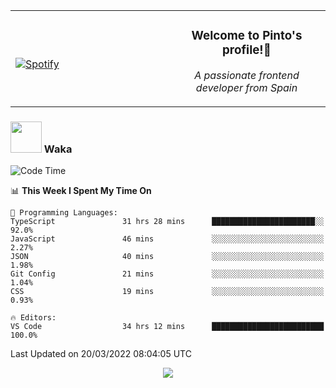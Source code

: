 <table width="100%" align="center"> 
  <tr>
  <td width="50%">
      
&nbsp; <br> [![Spotify](https://novatorem-zeta-rust.vercel.app/api/spotify)](https://open.spotify.com/user/novatorem-zeta-rust)

  </td>
  <td width="50%">
    <h3 align="center">Welcome to Pinto's profile!👋</h3>
    <p align="center"><em>A passionate frontend developer from Spain</em></p>
  </td>
  </table>

### <img src="https://media.giphy.com/media/VgCDAzcKvsR6OM0uWg/giphy.gif" width="50"> Waka

  <!--START_SECTION:waka-->
![Code Time](http://img.shields.io/badge/Code%20Time-164%20hrs%2010%20mins-blue)

📊 **This Week I Spent My Time On** 

```text
💬 Programming Languages: 
TypeScript               31 hrs 28 mins      ███████████████████████░░   92.0% 
JavaScript               46 mins             ░░░░░░░░░░░░░░░░░░░░░░░░░   2.27% 
JSON                     40 mins             ░░░░░░░░░░░░░░░░░░░░░░░░░   1.98% 
Git Config               21 mins             ░░░░░░░░░░░░░░░░░░░░░░░░░   1.04% 
CSS                      19 mins             ░░░░░░░░░░░░░░░░░░░░░░░░░   0.93%

🔥 Editors: 
VS Code                  34 hrs 12 mins      █████████████████████████   100.0%

```


 Last Updated on 20/03/2022 08:04:05 UTC
<!--END_SECTION:waka-->

<div align="center">
<img src="https://github-readme-stats-gilt-tau.vercel.app/api/top-langs/?username=pinto-hub&layout=compact&theme=dracula" />
</div>
